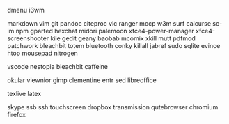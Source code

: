 dmenu
i3wm

markdown
vim
git
pandoc 
citeproc
vlc
ranger
mocp
w3m
surf
calcurse
sc-im
npm
gparted
hexchat
midori
palemoon
xfce4-power-manager
xfce4-screenshooter
kile
gedit 
geany
baobab
mcomix
xkill
mutt
pdfmod
patchwork
bleachbit
totem
bluetooth
conky
killall
jabref
sudo
sqlite
evince
htop
mousepad
nitrogen


vscode
nestopia
bleachbit
caffeine


okular
viewnior
gimp
clementine
entr
sed
libreoffice

texlive
latex

skype 
ssb
ssh
touchscreen
dropbox
transmission
qutebrowser
chromium
firefox

